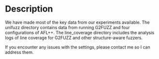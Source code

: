 # Description
We have made most of the key data from our experiments available. The unifuzz directory contains data from running G2FUZZ and four configurations of AFL++. The line_coverage directory includes the analysis logs of line coverage for G2FUZZ and other structure-aware fuzzers.

If you encounter any issues with the settings, please contact me so I can address them.